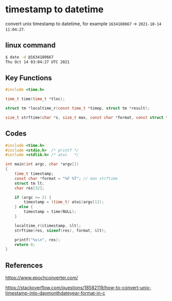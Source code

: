 # timestamp to datetime

convert unix timestamp to datetime, for example `1634180667` -> `2021-10-14 11:04:27`.

## linux command

```bash
$ date -d @1634180667
Thu Oct 14 03:04:27 UTC 2021
```

## Key Functions

```c
#include <time.h>

time_t time(time_t *tloc);

struct tm *localtime_r(const time_t *timep, struct tm *result);

size_t strftime(char *s, size_t max, const char *format, const struct tm *tm);
```

## Codes

```c
#include <time.h>
#include <stdio.h>  /* printf */
#include <stdlib.h> /* atoi   */

int main(int argc, char *argv[])
{
    time_t timestamp;
    const char *format = "%F %T"; // man strftime
    struct tm lt;
    char res[32];

    if (argc >= 2) {
        timestamp = (time_t) atoi(argv[1]);
    } else {
        timestamp = time(NULL);
    }

    localtime_r(&timestamp, &lt);
    strftime(res, sizeof(res), format, &lt);

    printf("%s\n", res);
    return 0;
}
```

## References

https://www.epochconverter.com/

https://stackoverflow.com/questions/18582119/how-to-convert-unix-timestamp-into-daymonthdateyear-format-in-c
